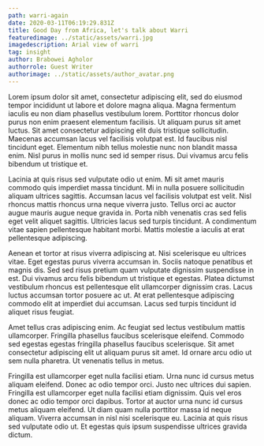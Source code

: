 ```yaml
---
path: warri-again
date: 2020-03-11T06:19:29.831Z
title: Good Day from Africa, let's talk about Warri
featuredimage: ../static/assets/warri.jpg
imagedescription: Arial view of warri
tag: insight
author: Brabowei Agholor
authorrole: Guest Writer
authorimage: ../static/assets/author_avatar.png
---
```

Lorem ipsum dolor sit amet, consectetur adipiscing elit, sed do eiusmod tempor incididunt ut labore et dolore magna aliqua. Magna fermentum iaculis eu non diam phasellus vestibulum lorem. Porttitor rhoncus dolor purus non enim praesent elementum facilisis. Ut aliquam purus sit amet luctus. Sit amet consectetur adipiscing elit duis tristique sollicitudin. Maecenas accumsan lacus vel facilisis volutpat est. Id faucibus nisl tincidunt eget. Elementum nibh tellus molestie nunc non blandit massa enim. Nisl purus in mollis nunc sed id semper risus. Dui vivamus arcu felis bibendum ut tristique et.

Lacinia at quis risus sed vulputate odio ut enim. Mi sit amet mauris commodo quis imperdiet massa tincidunt. Mi in nulla posuere sollicitudin aliquam ultrices sagittis. Accumsan lacus vel facilisis volutpat est velit. Nisl rhoncus mattis rhoncus urna neque viverra justo. Tellus orci ac auctor augue mauris augue neque gravida in. Porta nibh venenatis cras sed felis eget velit aliquet sagittis. Ultricies lacus sed turpis tincidunt. A condimentum vitae sapien pellentesque habitant morbi. Mattis molestie a iaculis at erat pellentesque adipiscing.

Aenean et tortor at risus viverra adipiscing at. Nisi scelerisque eu ultrices vitae. Eget egestas purus viverra accumsan in. Sociis natoque penatibus et magnis dis. Sed sed risus pretium quam vulputate dignissim suspendisse in est. Dui vivamus arcu felis bibendum ut tristique et egestas. Platea dictumst vestibulum rhoncus est pellentesque elit ullamcorper dignissim cras. Lacus luctus accumsan tortor posuere ac ut. At erat pellentesque adipiscing commodo elit at imperdiet dui accumsan. Lacus sed turpis tincidunt id aliquet risus feugiat.

Amet tellus cras adipiscing enim. Ac feugiat sed lectus vestibulum mattis ullamcorper. Fringilla phasellus faucibus scelerisque eleifend. Commodo sed egestas egestas fringilla phasellus faucibus scelerisque. Sit amet consectetur adipiscing elit ut aliquam purus sit amet. Id ornare arcu odio ut sem nulla pharetra. Ut venenatis tellus in metus. 

Fringilla est ullamcorper eget nulla facilisi etiam. Urna nunc id cursus metus aliquam eleifend. Donec ac odio tempor orci. Justo nec ultrices dui sapien. Fringilla est ullamcorper eget nulla facilisi etiam dignissim. Quis vel eros donec ac odio tempor orci dapibus. Tortor at auctor urna nunc id cursus metus aliquam eleifend. Ut diam quam nulla porttitor massa id neque aliquam. Viverra accumsan in nisl nisi scelerisque eu. Lacinia at quis risus sed vulputate odio ut. Et egestas quis ipsum suspendisse ultrices gravida dictum. 